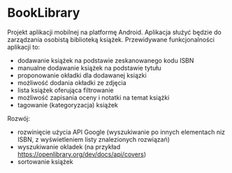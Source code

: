 # BookLibrary

Projekt aplikacji mobilnej na platformę Android.
Aplikacja służyć będzie do zarządzania osobistą biblioteką książek. 
Przewidywane funkcjonalności aplikacji to:
- dodawanie książek na podstawie zeskanowanego kodu ISBN
- manualne dodawanie książek na podstawie tytułu
- proponowanie okładki dla dodawanej ksiązki
- możliwość dodania okładki ze zdjęcia
- lista książek oferująca filtrowanie
- możliwość zapisania oceny i notatki na temat książki
- tagowanie (kategoryzacja) książek


Rozwój:
- rozwinięcie użycia API Google (wyszukiwanie po innych elementach niz ISBN, z wyświetleniem listy znalezionych rozwiązań)
- wyszukiwanie okladek (na przykład https://openlibrary.org/dev/docs/api/covers)
- sortowanie książek
